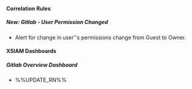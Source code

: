 
#### Correlation Rules
##### New: Gitlab - User Permission Changed
- Alert for change in user''s permissions change from Guest to Owner.

#### XSIAM Dashboards
##### Gitlab Overview Dashboard
- %%UPDATE_RN%%
